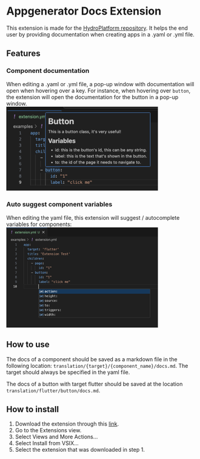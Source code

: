 # Appgenerator Docs Extension

This extension is made for the [HydroPlatform repository](https://github.com/SiebeBosch/HydroPlatform). It helps the end user by providing documentation when creating apps in a .yaml or .yml file. 

## Features

### Component documentation
When editing a .yaml or .yml file, a pop-up window with documentation will open when hovering over a key. For instance, when hovering over `button`, the extension will open the documentation for the button in a pop-up window.
<br/>
<img src="https://github.com/Iconica-Development/appgenerator-docs-vsc-extension/blob/master/assets/readme/docs_example.png?raw=true" alt="drawing" width="400"/>

### Auto suggest component variables
When editing the yaml file, this extension will suggest / autocomplete variables for components:
<br/>
<img src="https://github.com/Iconica-Development/appgenerator-docs-vsc-extension/blob/master/assets/readme/autofill_example.png?raw=true" alt="drawing" width="400"/>

## How to use
The docs of a component should be saved as a markdown file in the following location: `translation/{target}/{component_name}/docs.md`. The target should always be specified in the yaml file.

The docs of a button with target flutter should be saved at the location `translation/flutter/button/docs.md`.

## How to install

1. Download the extension through this [link](https://github.com/Iconica-Development/appgenerator-docs-vsc-extension/raw/refs/heads/master/releases/hydro-platform-0.0.4.vsix).
2. Go to the Extensions view.
3. Select Views and More Actions...
4. Select Install from VSIX...
5. Select the extension that was downloaded in step 1.